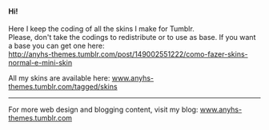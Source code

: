 <h4>Hi!</h4>

Here I keep the coding of all the skins I make for Tumblr.<br>
Please, don't take the codings to redistribute or to use as base. If you want a base you can get one here:<br>
http://anyhs-themes.tumblr.com/post/149002551222/como-fazer-skins-normal-e-mini-skin <br>

All my skins are available here: www.anyhs-themes.tumblr.com/tagged/skins

<hr>

For more web design and blogging content, visit my blog: www.anyhs-themes.tumblr.com
